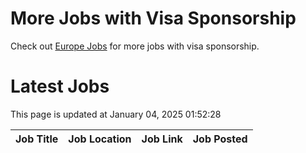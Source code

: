 # More Jobs with Visa Sponsorship

Check out [Europe Jobs](https://github.com/sureshparimi/europejobs#latest-jobs) for more jobs with visa sponsorship.

# Latest Jobs

This page is updated at January 04, 2025 01:52:28

| Job Title | Job Location | Job Link | Job Posted |
| --- | --- | --- | --- |
